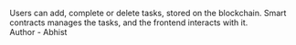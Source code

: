 Users can add, complete or delete tasks, stored on the blockchain. Smart contracts manages the tasks, and the frontend interacts with it.
<br>
Author - Abhist
